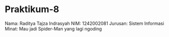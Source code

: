 # Praktikum-8
Nama: Raditya Tajza Indrasyah
NIM: 1242002081
Jurusan: Sistem Informasi
Minat: Mau jadi Spider-Man yang lagi ngoding
